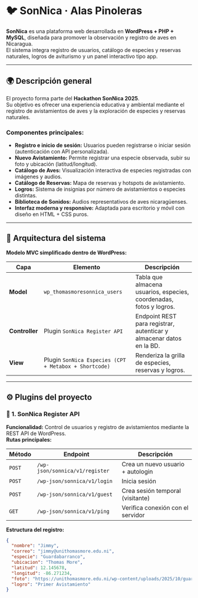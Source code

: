 # 🐦 SonNica · Alas Pinoleras

**SonNica** es una plataforma web desarrollada en **WordPress + PHP + MySQL**, diseñada para promover la observación y registro de aves en Nicaragua.  
El sistema integra registro de usuarios, catálogo de especies y reservas naturales, logros de aviturismo y un panel interactivo tipo app.

---

## 🌍 Descripción general

El proyecto forma parte del **Hackathon SonNica 2025**.  
Su objetivo es ofrecer una experiencia educativa y ambiental mediante el registro de avistamientos de aves y la exploración de especies y reservas naturales.

### Componentes principales:
- **Registro e inicio de sesión:** Usuarios pueden registrarse o iniciar sesión (autenticación con API personalizada).
- **Nuevo Avistamiento:** Permite registrar una especie observada, subir su foto y ubicación (latitud/longitud).
- **Catálogo de Aves:** Visualización interactiva de especies registradas con imágenes y audios.
- **Catálogo de Reservas:** Mapa de reservas y hotspots de avistamiento.
- **Logros:** Sistema de insignias por número de avistamientos o especies distintas.
- **Biblioteca de Sonidos:** Audios representativos de aves nicaragüenses.
- **Interfaz moderna y responsive:** Adaptada para escritorio y móvil con diseño en HTML + CSS puros.

---

## 🧩 Arquitectura del sistema

**Modelo MVC simplificado dentro de WordPress:**

| Capa | Elemento | Descripción |
|------|-----------|-------------|
| **Model** | `wp_thomasmoresonnica_users` | Tabla que almacena usuarios, especies, coordenadas, fotos y logros. |
| **Controller** | Plugin `SonNica Register API` | Endpoint REST para registrar, autenticar y almacenar datos en la BD. |
| **View** | Plugin `SonNica Especies (CPT + Metabox + Shortcode)` | Renderiza la grilla de especies, reservas y logros. |

---

## ⚙️ Plugins del proyecto

### 🔹 1. SonNica Register API
**Funcionalidad:** Control de usuarios y registro de avistamientos mediante la REST API de WordPress.  
**Rutas principales:**

| Método | Endpoint | Descripción |
|---------|-----------|-------------|
| `POST` | `/wp-json/sonnica/v1/register` | Crea un nuevo usuario + autologin |
| `POST` | `/wp-json/sonnica/v1/login` | Inicia sesión |
| `POST` | `/wp-json/sonnica/v1/guest` | Crea sesión temporal (visitante) |
| `GET`  | `/wp-json/sonnica/v1/ping` | Verifica conexión con el servidor |

**Estructura del registro:**
```json
{
  "nombre": "Jimmy",
  "correo": "jimmy@unithomasmore.edu.ni",
  "especie": "Guardabarranco",
  "ubicacion": "Thomas More",
  "latitud": 12.145678,
  "longitud": -86.271234,
  "foto": "https://unithomasmore.edu.ni/wp-content/uploads/2025/10/guardabarranco.jpg",
  "logro": "Primer Avistamiento"
}
